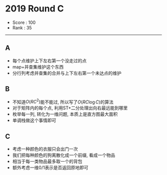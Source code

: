 # 2019 Round C

-   Score : 100
-   Rank : 35

---

## A

- 每个点维护上下左右第一个没走过的点
- map+并查集维护这个东西
- 分行列考虑并查集的合并与上下左右第一个未达点的维护

## B

- 不知道$O(RC^2)$能不能过, 所以写了$O(RC\log C)$的算法
- 对于矩阵内的每个点, 利用ST+二分处理出向右最远能到哪里
- 枚举每一列, 转化为一维问题, 本质上是直方图最大面积
- 单调栈做这个事情即可

## C

- 考虑一种颜色的衣服只会出门一次
- 我们把每种颜色的狗离散化成一个前缀, 看成一个物品
- 相当于每一类物品最多取一个的背包
- 额外考虑一维$0/1$表示是否返回原地即可

